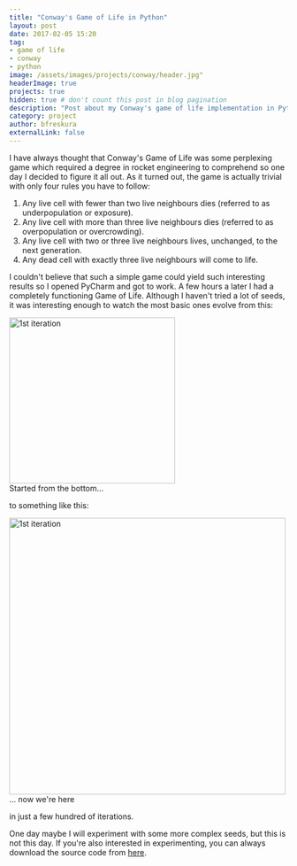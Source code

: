 ```yaml
---
title: "Conway's Game of Life in Python"
layout: post
date: 2017-02-05 15:20
tag:
- game of life
- conway
- python
image: /assets/images/projects/conway/header.jpg"
headerImage: true
projects: true
hidden: true # don't count this post in blog pagination
description: "Post about my Conway's game of life implementation in Python"
category: project
author: bfreskura
externalLink: false
---
```


I have always thought that Conway's Game of Life was some perplexing game which
required a degree in rocket engineering to comprehend so one day I decided to
figure it all out. As it turned out, the game is actually trivial with
only four rules you have to follow:

1. Any live cell with fewer than two live neighbours dies (referred to as underpopulation or exposure).
2. Any live cell with more than three live neighbours dies (referred to as overpopulation or overcrowding).
3. Any live cell with two or three live neighbours lives, unchanged, to the next generation.
4. Any dead cell with exactly three live neighbours will come to life.

I couldn't believe that such a simple game could yield such interesting results
so I opened PyCharm and got to work. A few hours a later I had a completely
functioning Game of Life. Although I haven't tried a lot of seeds, it was
interesting enough to watch the most basic ones evolve from this:

<div class="image">
    <img alt="1st iteration" src="{{ site.baseurl }}/assets/images/projects/conway/start.png" width="300">
    <div class="caption">Started from the bottom...</div>
</div>

to something like this:

<div class="image">
    <img alt="1st iteration" src="{{ site.baseurl }}/assets/images/projects/conway/stop.png" width="500">
    <div class="caption">... now we're here</div>
</div>

in just a few hundred of iterations.

One day maybe I will experiment with some more complex seeds, but this is not
this day. If you're also interested in experimenting, you can always download
the source code from [here](https://github.com/barty777/conways_game_of_life).


